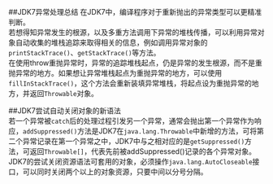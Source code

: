 ##JDK7异常处理总结
在JDK7中，编译程序对于重新抛出的异常类型可以更精准判断。  
若想得知异常发生的根源，以及多重方法调用下异常的堆栈传播，可以利用异常对象自动收集的堆栈追踪来取得相关的信息，例如调用异常对象的`printStackTrace()`、`getStackTrace()`等方法。  
  在使用throw重抛异常时，异常的追踪堆栈起点，仍是异常的发生根源，而不是重抛异常的地方。如果想让异常堆栈起点为重抛异常的地方，可以使用`fillInStackTrace()`，这个方法会重新装填异常堆栈，将起点设为重抛异常的地方，并返回`Throwable`对象。

##JDK7尝试自动关闭对象的新语法  
若一个异常被`catch`后的处理过程引发另一个异常，通常会抛出第一个异常作为响应，`addSuppressed()`方法是JDK7在`java.lang.Throwable`中新增的方法，可将第二个异常记录在第一个异常之中，JDK7中与之相对应的是`getSuppressed()`方法，可返回`Throwable[]`，代表先前被addSuppressed()记录的各个异常对象。  
  JDK7的尝试关闭资源语法可套用的对象，必须操作`java.lang.AutoCloseable`接口，可以同时关闭两个以上的对象资源，只要中间以分号分隔。
